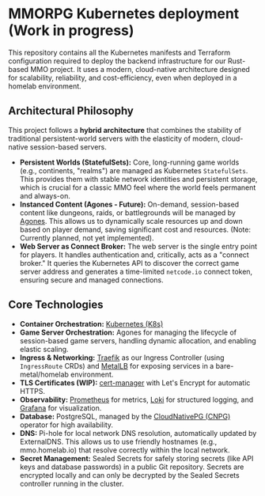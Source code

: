 # MMORPG Kubernetes deployment (Work in progress)

This repository contains all the Kubernetes manifests and Terraform configuration required to deploy the backend infrastructure for our Rust-based MMO project. It uses a modern, cloud-native architecture designed for scalability, reliability, and cost-efficiency, even when deployed in a homelab environment.

## Architectural Philosophy

This project follows a **hybrid architecture** that combines the stability of traditional persistent-world servers with the elasticity of modern, cloud-native session-based servers.

*   **Persistent Worlds (StatefulSets):** Core, long-running game worlds (e.g., continents, "realms") are managed as Kubernetes `StatefulSets`. This provides them with stable network identities and persistent storage, which is crucial for a classic MMO feel where the world feels permanent and always-on.
*   **Instanced Content (Agones - Future):** On-demand, session-based content like dungeons, raids, or battlegrounds will be managed by [Agones](https://agones.dev/). This allows us to dynamically scale resources up and down based on player demand, saving significant cost and resources. (Note: Currently planned, not yet implemented).
*   **Web Server as Connect Broker:** The web server is the single entry point for players. It handles authentication and, critically, acts as a "connect broker." It queries the Kubernetes API to discover the correct game server address and generates a time-limited `netcode.io` connect token, ensuring secure and managed connections.

## Core Technologies

*   **Container Orchestration:** [Kubernetes (K8s)](https://kubernetes.io/)
*   **Game Server Orchestration:** Agones for managing the lifecycle of session-based game servers, handling dynamic allocation, and enabling elastic scaling.
*   **Ingress & Networking:** [Traefik](https://traefik.io/traefik/) as our Ingress Controller (using `IngressRoute` CRDs) and [MetalLB](https://metallb.universe.tf/) for exposing services in a bare-metal/homelab environment.
*   **TLS Certificates (WIP):** [cert-manager](https://cert-manager.io/) with Let's Encrypt for automatic HTTPS.
*   **Observability:** [Prometheus](https://prometheus.io/) for metrics, [Loki](https://grafana.com/oss/loki/) for structured logging, and [Grafana](https://grafana.com/oss/grafana/) for visualization.
*   **Database:** PostgreSQL, managed by the [CloudNativePG (CNPG)](https://cloudnative-pg.io/) operator for high availability.
*   **DNS:** Pi-hole for local network DNS resolution, automatically updated by ExternalDNS. This allows us to use friendly hostnames (e.g., mmo.homelab.io) that resolve correctly within the local network.
*   **Secret Management:** Sealed Secrets for safely storing secrets (like API keys and database passwords) in a public Git repository. Secrets are encrypted locally and can only be decrypted by the Sealed Secrets controller running in the cluster.

